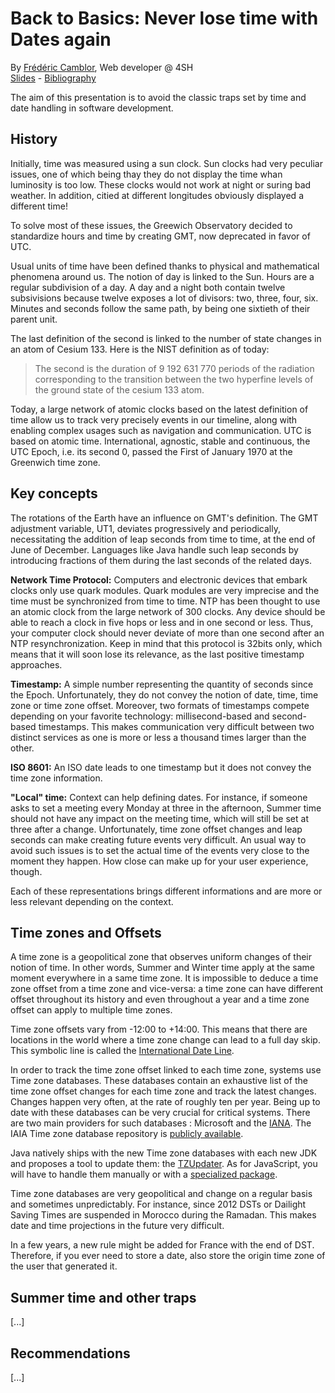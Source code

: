 # Back to Basics: Never lose time with Dates again
By [Frédéric Camblor](https://twitter.com/fcamblor), Web developer @ 4SH  
[Slides](https://www.slideshare.net/fcamblor/back-to-basics-ne-perdez-plus-votre-temps-avec-les-dates-bordeaux-js-edition) - [Bibliography](https://github.com/fcamblor/talk-back-to-basics-datetime/blob/master/src/notes/sources.adoc)

The aim of this presentation is to avoid the classic traps set by time and date handling in software development.

## History

Initially, time was measured using a sun clock. Sun clocks had very peculiar issues, one of which being thay they do not display the time whan luminosity is too low. These clocks would not work at night or suring bad weather. In addition, citied at different longitudes obviously displayed a different time!

To solve most of these issues, the Greewich Observatory decided to standardize hours and time by creating GMT, now deprecated in favor of UTC.

Usual units of time have been defined thanks to physical and mathematical phenomena around us. The notion of day is linked to the Sun. Hours are a regular subdivision of a day. A day and a night both contain twelve subsivisions because twelve exposes a lot of divisors: two, three, four, six. Minutes and seconds follow the same path, by being one sixtieth of their parent unit.

The last definition of the second is linked to the number of state changes in an atom of Cesium 133. Here is the NIST definition as of today:
> The second is the duration of 9 192 631 770 periods of the radiation corresponding to the transition between the two hyperfine levels of the ground state of the cesium 133 atom.

Today, a large network of atomic clocks based on the latest definition of time allow us to track very precisely events in our timeline, along with enabling complex usages such as navigation and communication. UTC is based on atomic time. International, agnostic, stable and continuous, the UTC Epoch, i.e. its second 0, passed the First of January 1970 at the Greenwich time zone.

## Key concepts

The rotations of the Earth have an influence on GMT's definition. The GMT adjustment variable, UT1, deviates progressively and periodically, necessitating the addition of leap seconds from time to time, at the end of June of December. Languages like Java handle such leap seconds by introducing fractions of them during the last seconds of the related days.

**Network Time Protocol:** Computers and electronic devices that embark clocks only use quark modules. Quark modules are very imprecise and the time must be synchronized from time to time. NTP has been thought to use an atomic clock from the large network of 300 clocks. Any device should be able to reach a clock in five hops or less and in one second or less. Thus, your computer clock should never deviate of more than one second after an NTP resynchronization. Keep in mind that this protocol is 32bits only, which means that it will soon lose its relevance, as the last positive timestamp approaches.

**Timestamp:** A simple number representing the quantity of seconds since the Epoch. Unfortunately, they do not convey the notion of date, time, time zone or time zone offset. Moreover, two formats of timestamps compete depending on your favorite technology: millisecond-based and second-based timestamps. This makes communication very difficult between two distinct services as one is more or less a thousand times larger than the other.

**ISO 8601:** An ISO date leads to one timestamp but it does not convey the time zone information.

**"Local" time:** Context can help defining dates. For instance, if someone asks to set a meeting every Monday at three in the afternoon, Summer time should not have any impact on the meeting time, which will still be set at three after a change. Unfortunately, time zone offset changes and leap seconds can make creating future events very difficult. An usual way to avoid such issues is to set the actual time of the events very close to the moment they happen. How close can make up for your user experience, though.

Each of these representations brings different informations and are more or less relevant depending on the context.

## Time zones and Offsets

A time zone is a geopolitical zone that observes uniform changes of their notion of time. In other words, Summer and Winter time apply at the same moment everywhere in a same time zone. It is impossible to deduce a time zone offset from a time zone and vice-versa: a time zone can have different offset throughout its history and even throughout a year and a time zone offset can apply to multiple time zones.

Time zone offsets vary from -12:00 to +14:00. This means that there are locations in the world where a time zone change can lead to a full day skip. This symbolic line is called the [International Date Line](https://www.timeanddate.com/time/dateline.html).

In order to track the time zone offset linked to each time zone, systems use Time zone databases. These databases contain an exhaustive list of the time zone offset changes for each time zone and track the latest changes. Changes happen very often, at the rate of roughly ten per year. Being up to date with these databases can be very crucial for critical systems. There are two main providers for such databases : Microsoft and the [IANA](https://www.iana.org/time-zones). The IAIA Time zone database repository is [publicly available](https://github.com/eggert/tz).

Java natively ships with the new Time zone databases with each new JDK and proposes a tool to update them: the [TZUpdater](https://www.oracle.com/technetwork/java/javase/downloads/tzupdater-download-513681.html). As for JavaScript, you will have to handle them manually or with a [specialized package](https://www.npmjs.com/package/geo-tz).

Time zone databases are very geopolitical and change on a regular basis and sometimes unpredictably. For instance, since 2012 DSTs or Dailight Saving Times are suspended in Morocco during the Ramadan. This makes date and time projections in the future very difficult.

In a few years, a new rule might be added for France with the end of DST. Therefore, if you ever need to store a date, also store the origin time zone of the user that generated it.

## Summer time and other traps

[...]

## Recommendations

[...]
